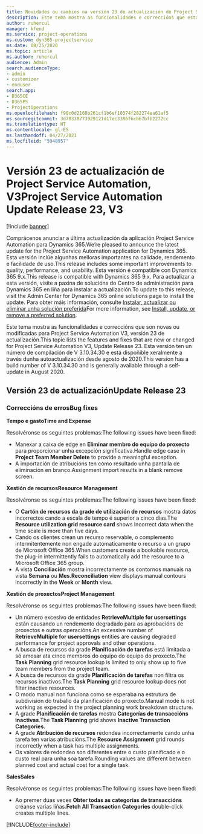 ```yaml
---
title: Novidades ou cambios na versión 23 de actualización de Project Service Automation, V3
description: Este tema mostra as funcionalidades e correccións que están dispoñibles la versión 23 de actualización de Project Service Automation, V3.
author: ruhercul
manager: kfend
ms.service: project-operations
ms.custom: dyn365-projectservice
ms.date: 08/25/2020
ms.topic: article
ms.author: ruhercul
audience: Admin
search.audienceType:
- admin
- customizer
- enduser
search.app:
- D365CE
- D365PS
- ProjectOperations
ms.openlocfilehash: f90c0d2168b261cf1b6ef10374f282274ea61af5
ms.sourcegitcommit: 3d78338773929121d17ec3386f6cb67bfb2272cc
ms.translationtype: HT
ms.contentlocale: gl-ES
ms.lasthandoff: 04/27/2021
ms.locfileid: "5948957"
---
```

# <a name="project-service-automation-update-release-23-v3"></a><span data-ttu-id="5946f-103">Versión 23 de actualización de Project Service Automation, V3</span><span class="sxs-lookup"><span data-stu-id="5946f-103">Project Service Automation Update Release 23, V3</span></span>

[!include [banner](../includes/psa-now-project-operations.md)]

<span data-ttu-id="5946f-104">Comprácenos anunciar a última actualización da aplicación Project Service Automation para Dynamics 365.</span><span class="sxs-lookup"><span data-stu-id="5946f-104">We’re pleased to announce the latest update for the Project Service Automation application for Dynamics 365.</span></span> <span data-ttu-id="5946f-105">Esta versión inclúe algunhas melloras importantes na calidade, rendemento e facilidade de uso.</span><span class="sxs-lookup"><span data-stu-id="5946f-105">This release includes some important improvements to quality, performance, and usability.</span></span> <span data-ttu-id="5946f-106">Esta versión é compatible con Dynamics 365 9.x.</span><span class="sxs-lookup"><span data-stu-id="5946f-106">This release is compatible with Dynamics 365 9.x.</span></span> <span data-ttu-id="5946f-107">Para actualizar a esta versión, visite a paxina de solucións do Centro de administración para Dynamics 365 en liña para instalar a actualización.</span><span class="sxs-lookup"><span data-stu-id="5946f-107">To update to this release, visit the Admin Center for Dynamics 365 online solutions page to install the update.</span></span> <span data-ttu-id="5946f-108">Para obter máis información, consulte [Instalar, actualizar ou eliminar unha solución preferida](/power-platform/admin/install-remove-preferred-solution)</span><span class="sxs-lookup"><span data-stu-id="5946f-108">For more information, see [Install, update, or remove a preferred solution](/power-platform/admin/install-remove-preferred-solution).</span></span>

<span data-ttu-id="5946f-109">Este tema mostra as funcionalidades e correccións que son novas ou modificadas para Project Service Automation V3, versión 23 de actualización.</span><span class="sxs-lookup"><span data-stu-id="5946f-109">This topic lists the features and fixes that are new or changed for Project Service Automation V3, Update Release 23.</span></span> <span data-ttu-id="5946f-110">Esta versión ten un número de compilación de V 3.10.34.30 e está dispoñible xeralmente a través dunha autoactualización desde agosto de 2020.</span><span class="sxs-lookup"><span data-stu-id="5946f-110">This version has a build number of V 3.10.34.30 and is generally available through a self-update in August 2020.</span></span>

## <a name="update-release-23"></a><span data-ttu-id="5946f-111">Versión 23 de actualización</span><span class="sxs-lookup"><span data-stu-id="5946f-111">Update Release 23</span></span>

### <a name="bug-fixes"></a><span data-ttu-id="5946f-112">Correccións de erros</span><span class="sxs-lookup"><span data-stu-id="5946f-112">Bug fixes</span></span>

<span data-ttu-id="5946f-113">**Tempo e gasto**</span><span class="sxs-lookup"><span data-stu-id="5946f-113">**Time and Expense**</span></span>

<span data-ttu-id="5946f-114">Resolvéronse os seguintes problemas:</span><span class="sxs-lookup"><span data-stu-id="5946f-114">The following issues have been fixed:</span></span>
- <span data-ttu-id="5946f-115">Manexar a caixa de edge en **Eliminar membro do equipo do proxecto** para proporcionar unha excepción significativa.</span><span class="sxs-lookup"><span data-stu-id="5946f-115">Handle edge case in **Project Team Member Delete** to provide a meaningful exception.</span></span>
- <span data-ttu-id="5946f-116">A importación de atribucións ten como resultado unha pantalla de eliminación en branco.</span><span class="sxs-lookup"><span data-stu-id="5946f-116">Assignment import results in a blank remove screen.</span></span>

<span data-ttu-id="5946f-117">**Xestión de recursos**</span><span class="sxs-lookup"><span data-stu-id="5946f-117">**Resource Management**</span></span>

<span data-ttu-id="5946f-118">Resolvéronse os seguintes problemas:</span><span class="sxs-lookup"><span data-stu-id="5946f-118">The following issues have been fixed:</span></span>

- <span data-ttu-id="5946f-119">O **Cartón de recursos da grade de utilización de recursos** mostra datos incorrectos cando a escala de tempo é superior a cinco días.</span><span class="sxs-lookup"><span data-stu-id="5946f-119">The **Resource utilization grid resource card** shows incorrect data when the time scale is more than five days.</span></span>
- <span data-ttu-id="5946f-120">Cando os clientes crean un recurso reservable, o complemento intermitentemente non engade automaticamente o recurso a un grupo de Microsoft Office 365.</span><span class="sxs-lookup"><span data-stu-id="5946f-120">When customers create a bookable resource, the plug-in intermittently fails to automatically add the resource to a Microsoft Office 365 group.</span></span>
- <span data-ttu-id="5946f-121">A vista **Conciliación** mostra incorrectamente os contornos manuais na vista **Semana** ou **Mes**.</span><span class="sxs-lookup"><span data-stu-id="5946f-121">**Reconciliation** view displays manual contours incorrectly in the **Week** or **Month** view.</span></span>

<span data-ttu-id="5946f-122">**Xestión de proxectos**</span><span class="sxs-lookup"><span data-stu-id="5946f-122">**Project Management**</span></span>

<span data-ttu-id="5946f-123">Resolvéronse os seguintes problemas:</span><span class="sxs-lookup"><span data-stu-id="5946f-123">The following issues have been fixed:</span></span>

- <span data-ttu-id="5946f-124">Un número excesivo de entidades **RetrieveMultiple for usersettings** están causando un rendemento degradado para as aprobacións de proxectos e outras operacións.</span><span class="sxs-lookup"><span data-stu-id="5946f-124">An excessive number of **RetrieveMultiple for usersettings** entities are causing degraded performance for project approvals and other operations.</span></span>
- <span data-ttu-id="5946f-125">A busca de recursos da grade **Planificación de tarefas** está limitada a só amosar ata cinco membros do equipo do equipo do proxecto.</span><span class="sxs-lookup"><span data-stu-id="5946f-125">The **Task Planning** grid resource lookup is limited to only show up to five team members from the project team.</span></span> 
- <span data-ttu-id="5946f-126">A busca de recursos da grade **Planificación de tarefas** non filtra os recursos inactivos.</span><span class="sxs-lookup"><span data-stu-id="5946f-126">The **Task Planning** grid resource lookup does not filter inactive resources.</span></span>
- <span data-ttu-id="5946f-127">O modo manual non funciona como se esperaba na estrutura de subdivisión do traballo da planificación do proxecto.</span><span class="sxs-lookup"><span data-stu-id="5946f-127">Manual mode is not working as expected in the project planning work breakdown structure.</span></span>
- <span data-ttu-id="5946f-128">A grade **Planificación de tarefas** mostra **Categorías de transaccións inactivas**.</span><span class="sxs-lookup"><span data-stu-id="5946f-128">The **Task Planning** grid shows **Inactive Transaction Categories**.</span></span>
- <span data-ttu-id="5946f-129">A grade **Atribución de recursos** redondea incorrectamente cando unha tarefa ten varias atribucións.</span><span class="sxs-lookup"><span data-stu-id="5946f-129">The **Resource Assignment** grid rounds incorrectly when a task has multiple assignments.</span></span>
- <span data-ttu-id="5946f-130">Os valores de redondeo son diferentes entre o custo planificado e o custo real para unha soa tarefa.</span><span class="sxs-lookup"><span data-stu-id="5946f-130">Rounding values are different between planned cost and actual cost for a single task.</span></span>

<span data-ttu-id="5946f-131">**Sales**</span><span class="sxs-lookup"><span data-stu-id="5946f-131">**Sales**</span></span>

<span data-ttu-id="5946f-132">Resolvéronse os seguintes problemas:</span><span class="sxs-lookup"><span data-stu-id="5946f-132">The following issues have been fixed:</span></span>

- <span data-ttu-id="5946f-133">Ao premer dúas veces **Obter todas as categorías de transaccións** créanse varias liñas.</span><span class="sxs-lookup"><span data-stu-id="5946f-133">**Fetch All Transaction Categories** double-click creates multiple lines.</span></span>


[!INCLUDE[footer-include](../includes/footer-banner.md)]